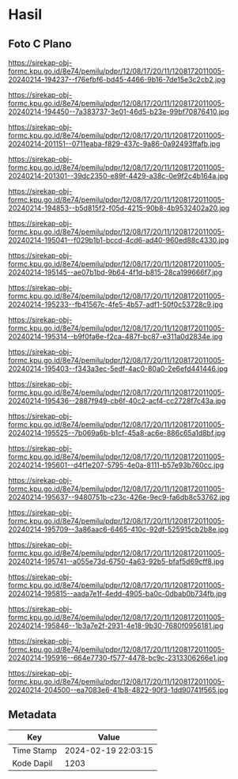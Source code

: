 # Hasil

## Foto C Plano

https://sirekap-obj-formc.kpu.go.id/8e74/pemilu/pdpr/12/08/17/20/11/1208172011005-20240214-194237--f76efbf6-bd45-4466-9b16-7de15e3c2cb2.jpg

https://sirekap-obj-formc.kpu.go.id/8e74/pemilu/pdpr/12/08/17/20/11/1208172011005-20240214-194450--7a383737-3e01-46d5-b23e-99bf70876410.jpg

https://sirekap-obj-formc.kpu.go.id/8e74/pemilu/pdpr/12/08/17/20/11/1208172011005-20240214-201151--0711eaba-f829-437c-9a86-0a92493ffafb.jpg

https://sirekap-obj-formc.kpu.go.id/8e74/pemilu/pdpr/12/08/17/20/11/1208172011005-20240214-201301--39dc2350-e89f-4429-a38c-0e9f2c4b164a.jpg

https://sirekap-obj-formc.kpu.go.id/8e74/pemilu/pdpr/12/08/17/20/11/1208172011005-20240214-194853--b5d815f2-f05d-4215-90b8-4b9532402a20.jpg

https://sirekap-obj-formc.kpu.go.id/8e74/pemilu/pdpr/12/08/17/20/11/1208172011005-20240214-195041--f029b1b1-bccd-4cd6-ad40-960ed88c4330.jpg

https://sirekap-obj-formc.kpu.go.id/8e74/pemilu/pdpr/12/08/17/20/11/1208172011005-20240214-195145--ae07b1bd-9b64-4f1d-b815-28ca199666f7.jpg

https://sirekap-obj-formc.kpu.go.id/8e74/pemilu/pdpr/12/08/17/20/11/1208172011005-20240214-195233--fb41567c-4fe5-4b57-adf1-50f0c53728c9.jpg

https://sirekap-obj-formc.kpu.go.id/8e74/pemilu/pdpr/12/08/17/20/11/1208172011005-20240214-195314--b9f0fa6e-f2ca-487f-bc87-e311a0d2834e.jpg

https://sirekap-obj-formc.kpu.go.id/8e74/pemilu/pdpr/12/08/17/20/11/1208172011005-20240214-195403--f343a3ec-5edf-4ac0-80a0-2e6efd441446.jpg

https://sirekap-obj-formc.kpu.go.id/8e74/pemilu/pdpr/12/08/17/20/11/1208172011005-20240214-195436--2887f949-cb6f-40c2-acf4-cc2728f7c43a.jpg

https://sirekap-obj-formc.kpu.go.id/8e74/pemilu/pdpr/12/08/17/20/11/1208172011005-20240214-195525--7b069a6b-b1cf-45a8-ac6e-886c65a1d8bf.jpg

https://sirekap-obj-formc.kpu.go.id/8e74/pemilu/pdpr/12/08/17/20/11/1208172011005-20240214-195601--d4f1e207-5795-4e0a-8111-b57e93b760cc.jpg

https://sirekap-obj-formc.kpu.go.id/8e74/pemilu/pdpr/12/08/17/20/11/1208172011005-20240214-195637--9480751b-c23c-426e-9ec9-fa6db8c53762.jpg

https://sirekap-obj-formc.kpu.go.id/8e74/pemilu/pdpr/12/08/17/20/11/1208172011005-20240214-195709--3a86aac6-6465-410c-92df-525915cb2b8e.jpg

https://sirekap-obj-formc.kpu.go.id/8e74/pemilu/pdpr/12/08/17/20/11/1208172011005-20240214-195741--a055e73d-6750-4a63-92b5-bfaf5d69cff8.jpg

https://sirekap-obj-formc.kpu.go.id/8e74/pemilu/pdpr/12/08/17/20/11/1208172011005-20240214-195815--aada7e1f-4edd-4905-ba0c-0dbab0b734fb.jpg

https://sirekap-obj-formc.kpu.go.id/8e74/pemilu/pdpr/12/08/17/20/11/1208172011005-20240214-195846--1b3a7e2f-2931-4e18-9b30-7680f0956181.jpg

https://sirekap-obj-formc.kpu.go.id/8e74/pemilu/pdpr/12/08/17/20/11/1208172011005-20240214-195916--664e7730-f577-4478-bc9c-2313306266e1.jpg

https://sirekap-obj-formc.kpu.go.id/8e74/pemilu/pdpr/12/08/17/20/11/1208172011005-20240214-204500--ea7083e6-41b8-4822-90f3-1dd90741f565.jpg


## Metadata

| Key        | Value               |
| ---------- | ------------------- |
| Time Stamp | 2024-02-19 22:03:15 |
| Kode Dapil | 1203                |



